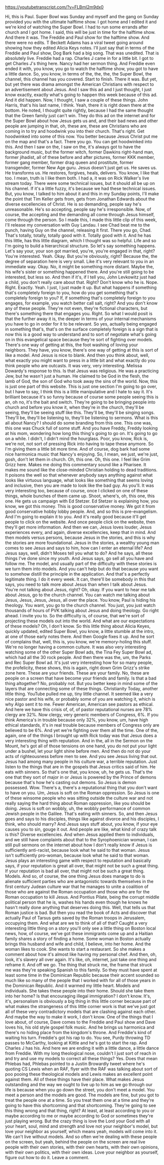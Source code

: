 https://youtubetranscript.com/?v=FLBml2m9dx0

 Hi, this is Paul. Super Bowl was Sunday and myself and the gang on Sunday provided you with the ultimate halftime show. I got home and I edited it and we're kind of watching the Super Bowl. I had to run some errands after church and I got home. I said, this will be just in time for the halftime show. And there it was. The Freddie and Paul show for the halftime show. And there were no edits. T Beckett Adams has a viral tweet going around showing how they edited Alicia Keys notes. I'll just say that in terms of the Freddie and Paul show, Dog Bark had a big song. That was unedited. That is absolutely live. Freddie had a rap. Charles J came in for a little bit. I got to get Charles J's thing here. Nancy had her sermon thing. And Freddie even ended it with, you know, you go to watch the halftime show, you got to have a little dance. So, you know, in terms of the, the, the, the Super Bowl, the channel, this channel has you covered. Start to finish. There it was. But yet, but yet there was drama amongst the American Christians with respect to an advertisement about Jesus. And I saw this ad and I just thought, I just know exactly, exactly what's going to happen this week because of this ad. And it did happen. Now, I thought, I saw a couple of these things. John Harris, that's his last name, I think. Yeah, there it is right down there at the bottom. He noted, I thought quite rightly, because I had the same thought that the Green family just can't win. They do this ad on the internet and for the Super Bowl about how Jesus gets us and, and their bad news and other people are jumping in that, oh, these are, these are Christians who are coming in to try and hoodwink you into their church. That's right. Get hoodwinked into some of this now. You better because Jesus Christ put me on the map and that's a fact. There you go. You can get hoodwinked into this. And then I saw on the, I saw on the, it's always got to have the background music, but the former witch, former Dawkins right-hand man, former jihadist, all of these before and after pictures, former KKK member, former gang member, former drag queen and prostitute, former transgender, former New Age guru. Jesus doesn't just get us. He saves us. He transforms us. He restores, forgives, heals, delivers. You know, I like that too. I mean, truth is I like them both. I had a, it was on Rick Walker's live stream today. There were some technical issues, but it should all be up on his channel. If it's a little fuzzy, it's because we had these technical issues. But, you know, I talked to him about it and this in my Sunday points, I'll make the point that Tim Keller gets from, gets from Jonathan Edwards about the diverse excellencies of Christ. He is so demanding, people say he's unreasonable. He's so accepting, people say he's irresponsible. Now, of course, the accepting and the demanding all come through Jesus himself, come through the person. So I made this, I made this little clip of this week, I'll release my conversation with Guy Landau. I see Chad beat me to the punch, having Guy on the channel, releasing it first. There you go, Chad. That's totally, totally, totally good with it. Totally good with it. And he has this little, has this little diagram, which I thought was so helpful. Life and so I'm going to build a hierarchical structure. So let's say something happens. Let's say your, your son got married, you're, you're engaged in that, right? You're interested. Yeah. Okay. But you're obviously, right? Because the, the degree of separation here is very small. Like it's very relevant to you in an immediate way. Okay. No, it might be something more distant. Maybe the, his wife's sister or something happened there. And you're still going to be interested, but less so. And then if it's, if I tell you, John Levkowitz just had a child, you don't really care about that. Right? Don't know who he is. Nope. Right. Exactly. Yeah. I just, I just made it up. But what happens if something that's completely foreign to you, how do you get something that's completely foreign to you? If, if something that's completely foreign to you engages, for example, you watch better call salt, right? And you don't know any of these people. They're not even, they're fictional characters, but there's something there that engages you. Right. So what I would posit is that the further away it is, the deeper in terms of your internal mechanisms you have to go in order for it to be relevant. So yes, actually being engaged in something that's, that's on the surface completely foreign is a sign that is now this is a good way to understand and to sort of negotiate what's going on in this evangelical space because they're sort of fighting over models. There's one way of getting at this, the foot washing of loving your neighbors. They have, you know, there's one way of getting at this is sort of like a model. And Jesus is nice to blank. And then you think about, well, what exactly you might want to press in a little bit and what exactly do you think people who are outcasts. It was very, very interesting. Melissa Dowardy's response to this. Is that Jesus was religious. He was a practicing Jew, but he wasn't just a human. He claimed to be God in the flesh, the lamb of God, the son of God who took away the sins of the world. Now, this is just one part of this website. This is just one section I'm going to go over, but I have to say, I think this is a little manipulative and I hate to say it. It's brilliant because it's so funny because of course some people seeing this is an, oh no, it's the bait and switch. They're going to be bringing people into church and before you know it, when they're in the church, they'll be seeing, they'll be seeing stuff like this. They'll be, they'll be singing songs. They'll be, they'll be listening to, they'll be listening to sermons. What is this all about Nancy? I should do some branding from this one. This one was, this one was Chuck full of some stuff. And you have Freddy, Freddy looking at his mom, wondering how long this thing's going to go on. It's going to go on a while. I didn't, I didn't mind the hourglass. Poor, you know, Rick is, we're not, not sort of pressing Rick into having to tape these anymore. So I'm giving them a little bit more time. And of course, dog bark had some nice harmonica music that Nancy's enjoying. So, I mean, we just, we're just, gosh, don't let them in church. Oh, this one. Oh, this one. I feel like Grim Grizz here. Makes me doing this commentary sound like a Pharisee. It makes me sound like the close-minded Christian holding to dead traditions. It poisons the well so that whenever anybody says anything against what looks like virtuous language, what looks like something that seems loving and inclusive, then you are made to look like the bad guy. As you'll. It was very interesting too, because of course, once I clicked on one of these things, whole bunches of them came up. Shoot, where's, oh, this one, this one. He gets us campaign with Ed Stetzer. Ed Stetzer is explaining how, you know, we got this money. This is good conservative money. We got it from good conservative hobby lobby people. And, and so this is pre-evangelism. And I'm going to explain it to you. And it's really good because it'll get people to click on the website. And once people click on the website, then they'll get more information. And then we can, Jesus loves louder, Jesus experiences every, and again, diverse excellencies, keep that in mind. And then models versus persons, because Jesus in the stories, and this is why the stories are more foundational. Jesus in the stories, a wealthy young man comes to see Jesus and says to him, how can I enter an eternal life? And Jesus says, well, didn't Moses tell you what to do? And he says, all these things I've done since my youth. And Jesus says, go sell all you have and follow me. The model, and usually part of the difficulty with these stories is we turn them into models. And you can't help but do that because you want to somehow distill the principle in the application. And that's a perfectly legitimate thing. I do it every week. It can, there'll be somebody in this that says, you need to talk more about Jesus than when I talk about Jesus. You're not talking about Jesus, right? Oh, okay. If you want to hear me talk about Jesus, go to the church channel. You can watch me talking about Jesus, Jesus, Jesus, Jesus, all over the place. You know, Paul is hiding his theology. You want, you go to the church channel. You just, you just watch thousands of hours of PVK talking about Jesus and doing theology. Go right ahead. I invite you to. So the difficulty is, of course, that we're sort of projecting these models out into the world. And what are our expectations of these models? Oh, I don't know. So this little thing about Alicia Keyes, quickly updated, edited Super Bowl, you know, a little stumble at the intro, at one of those early notes there. And then Google fixes it up. And he sort of complains that, well, this is, you know, we're memory-holing this stuff. We're no longer having a common culture. It was also very interesting watching some of the other Super Bowl ads, the Tina Fey Super Bowl ad, which had all the 30 rock people. And then there was the, um, the Parks and Rec Super Bowl ad. It's just very interesting how for so many people, the profelicity, these shows, this is again, right down Grim Grizz's strike zone here. These are your friends. These are your family. No, these are people on a screen that have become your friends and family. Is that a bad thing altogether? No, probably not. But you better keep in mind some of the layers that are connecting some of these things. Christianity Today, another little thing. YouTube pulled me up, tiny little channel. It seemed like a very nice pastor and his wife, or probably some of you are watching it, which is why Algo sent it to me. Fewer American, American see pastors as ethical. And here we have this crisis of, of, of pastor reputational nurses are 78% clergy are 32%. Now clergy, very generic members of Congress, 6%. If you think America's in trouble because only 32%, you know, um, have high ethical standards, it's in real trouble because members of Congress only are believed to be 6%. And yet we're fighting over them all the time. One of the, again, one of the things I brought up with Rick today was that Jesus does a very interesting thing with reputation. And in the, all in the Sermon on the Mount, he's got all of those tensions on one hand, you do not put your light under a bushel, let your light shine before men. And then do not do your acts of righteousness before men to see. And you see Jesus living that out. Jesus had among many people in his culture war, a terrible reputation. Just listen to the things that are in the gospels that Jesus critics said of him. He eats with sinners. So that's one that, you know, uh, he gets us. That's the one that they sort of major in or Jesus is powered by the Prince of demons because that's how he's casting out demons. So Jesus is demon possessed. Wow. There's a, there's a reputational thing that you don't want to have on you. Um, Jesus is soft on the Roman oppression. So Jesus is one of these winsome people who was sitting outside the culture war and not really saying the hard thing about Roman oppression, like you should be doing. Jesus is soft on wobbly, uh, the wobbly performance of common Jewish people in the Galilee. That's eating with sinners. So, and then Jesus goes and says to his disciples, things like against divorce and his disciples, I think, who should marry? And Jesus says stuff about, you know, if your eye causes you to sin, gouge it out. And people are like, what kind of crazy talk is this? Diverse excellencies. And when Jesus applied them to individuals, and we still have complaints about that to the Syrophoenician woman, I can still pull sermons on the internet about how I don't really know if Jesus is sufficiently anti-racist, because look what he said to that woman. Jesus isn't sufficiently pro-woman, because look what he said to that woman. Jesus plays an interesting game with respect to reputation and basically says, if your reputation is great all over, that might not be such a great thing. If your reputation is bad all over, that might not be such a great thing. Models. And so, of course, the one thing Jesus does manage to do is alienate sufficient parties who are antagonistic towards themselves in the first century Judean culture war that he manages to unite a coalition of those who are against the Roman occupation and those who are for the Roman occupation to kill Jesus. And Pontius Pilate, being the corrupt middle political person that he is, washes his hands even though he knows he hasn't really done anything that deserves doing this. Well, that tells us that Roman justice is bad. But then you read the book of Acts and discover that actually Paul of Tarsus gets saved by the Roman troops in Jerusalem, occupying them. And what are we to think of all of that? Caught a very interesting little thing on a story you'll only see a little thing on Boston local news, how, of course, we've got these immigrants come up and a Haitian family shares a story of finding a home. Some woman in Boston actually brings this husband and wife and child, I believe, into her home. And the woman likes to cook. She wants to start a restaurant. So she makes a comment about how it's almost like having my personal chef. And then, oh, look, it's slavery all over again. It's like, oh, internet, just take one thing and reframe it. And off we go. The thing that struck me, the frame that struck me was they're speaking Spanish to this family. So they must have spent at least some time in the Dominican Republic because their accent sounded so much like so many of the people that I worked with for all of those years in the Dominican Republic. And it warmed my little heart. Models and individuals. She takes these people into their home. Should she take them into her home? Is that encouraging illegal immigration? I don't know. It's, it's, personalism is obviously a big thing in this little corner because part of what makes the strangeness of this little corner work is that we've just got all of these very contradictory models that are clashing against each other. And maybe the way to make it work, I don't know. One of the things that I love about, of course, Dave comes to the Freddie and Paul show and Dave loves his, his old style gospel folk music. And he brings us harmonica and there's no hiding place from the kingdom's throne. And Freddie's kind of waiting his turn. Freddie's got his rap to do. You see, Purdy throwing TD passes to McCarthy, looking at Kittle and he's got to start the rap. And Charles J has his. And here we are ending it with a little dance, a little dance from Freddie. With my long theological nose, couldn't I just sort of reach in and try and use my models to correct all these things? Yes. Does that mean Phlebas had, Phlebas pointed to a Justin Browardly tweet where he's quoting CS Lewis when an RAF, flyer with the RAF was talking about sort of poo pooing these theological models and Lewis makes an excellent point against them. All of these things have their place. What makes Jesus outstanding and the way we ought to live up to him as we go through our life is because when you go down the street, you don't meet a model. You meet a person and the models are good. The models are fine, but you got to treat the people one at a time. So you treat them one at a time and they're going to have this shortcoming and that shortcoming. They're going to see this thing wrong and that thing, right? At least, at least according to you or maybe according to me or maybe according to God or sometimes they're just playing wrong. But the crazy thing is love the Lord your God with all your heart, soul, mind and strength and love not your neighbor's model, but love your neighbor as yourself, which means yeah, models will come into it. We can't live without models. And so often we're dealing with these people on the screen, but yeah, behind the people on the screen are real live people with their own stories, with their own hearts, with their own opinions, with their own politics, with their own ideas. Love your neighbor as yourself, figure out how to do it. Leave a comment.